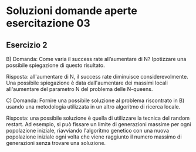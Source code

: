 # Soluzioni domande aperte esercitazione 03

## Esercizio 2

B) Domanda: Come varia il success rate all’aumentare di N?
Ipotizzare una possibile spiegazione di questo
risultato.

Risposta: all'aumentare di N, il success rate diminuisce
considerevolmente. Una possibile spiegazione è data dall'aumentare
dei massimi locali all'aumentare del parametro N del problema delle
N-queens.

C) Domanda: Fornire una possibile soluzione al problema
riscontrato in B) usando una metodologia utilizzata in
un altro algoritmo di ricerca locale.

Risposta: una possibile soluzione è quella di utilizzare la tecnica
del random restart. Ad esempio, si può fissare un limite di generazioni
massime per ogni popolazione iniziale, riavviando l'algoritmo genetico
con una nuova popolazione iniziale ogni volta che viene raggiunto il
numero massimo di generazioni senza trovare una soluzione.
